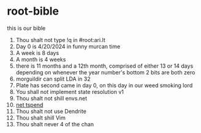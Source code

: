 # root-bible
this is our bible

1. Thou shalt not type !q in #root:ari.lt
2. Day 0 is 4/20/2024 in funny murcan time
3. A week is 8 days
4. A month is 4 weeks
5. there is 11 months and a 12th month, comprised of either 13 or 14 days depending on whenever the year number's bottom 2 bits are both zero
6. morguildir can split LDA in 32
7. Plate has second came in day 0, on this day in our weed smoking lord
8. You shall not implement state resolution v1
9. Thou shalt not shill envs.net
10. [net tspend](https://www.youtube.com/watch?v=YT0pU9Pq5qc)
11. Thou shalt not use Dendrite
12. Thou shalt shill Vim
13. Thou shalt never 4 of the chan
